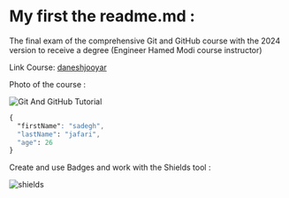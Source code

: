 # My first the readme.md :


The final exam of the comprehensive Git and GitHub course with the 2024 version to receive a degree (Engineer Hamed Modi course instructor)

Link Course:  [daneshjooyar](https://www.daneshjooyar.com/git-and-github/)

Photo of the course : 

![Git And GitHub Tutorial](https://www.daneshjooyar.com/wp-content/uploads/2023/11/Git-And-GitHub-Tutorial-511x312.jpg)

```css
{
  "firstName": "sadegh",
  "lastName": "jafari",
  "age": 26
}
```

Create and use Badges and work with the Shields tool :

![shields](https://img.shields.io/badge/shields-you_like-gold)
